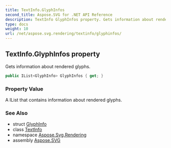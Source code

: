 ```yaml
---
title: TextInfo.GlyphInfos
second_title: Aspose.SVG for .NET API Reference
description: TextInfo GlyphInfos property. Gets information about rendered glyphs
type: docs
weight: 10
url: /net/aspose.svg.rendering/textinfo/glyphinfos/
---
```

## TextInfo.GlyphInfos property

Gets information about rendered glyphs.

```csharp
public IList<GlyphInfo> GlyphInfos { get; }
```

### Property Value

A IList that contains information about rendered glyphs.

### See Also

* struct [GlyphInfo](../../glyphinfo/)
* class [TextInfo](../)
* namespace [Aspose.Svg.Rendering](../../../aspose.svg.rendering/)
* assembly [Aspose.SVG](../../../)
